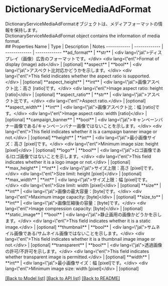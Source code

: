 # DictionaryServiceMediaAdFormat

<div lang=\"ja\">DictionaryServiceMediaAdFormatオブジェクトは、メディアフォーマットの情報を保持します。</div> <div lang=\"en\">DictionaryServiceMediaAdFormat object contains the information of media format.</div> 
## Properties
Name | Type | Description | Notes
------------ | ------------- | ------------- | -------------
**ad_format** | **str** | &lt;div lang&#x3D;\&quot;ja\&quot;&gt;ディスプレイ（画像）広告のフォーマットです。&lt;/div&gt; &lt;div lang&#x3D;\&quot;en\&quot;&gt;Format of display (image) ads&lt;/div&gt;  | [optional] 
**aspect** | **bool** | &lt;div lang&#x3D;\&quot;ja\&quot;&gt;アスペクト比対応かどうかを示します。&lt;/div&gt; &lt;div lang&#x3D;\&quot;en\&quot;&gt;This field indicates whether the aspect ratio is supported.&lt;/div&gt;  | [optional] 
**aspect_height** | **int** | &lt;div lang&#x3D;\&quot;ja\&quot;&gt;画像アスペクト比：高さ [ratio]です。&lt;/div&gt; &lt;div lang&#x3D;\&quot;en\&quot;&gt;Image aspect ratio: height [ratio]&lt;/div&gt;  | [optional] 
**aspect_ratio** | **str** | &lt;div lang&#x3D;\&quot;ja\&quot;&gt;アスペクト比です。&lt;/div&gt; &lt;div lang&#x3D;\&quot;en\&quot;&gt;Aspect ratio.&lt;/div&gt;  | [optional] 
**aspect_width** | **int** | &lt;div lang&#x3D;\&quot;ja\&quot;&gt;画像アスペクト比：幅 [ratio]です。&lt;/div&gt; &lt;div lang&#x3D;\&quot;en\&quot;&gt;Image aspect ratio: width [ratio]&lt;/div&gt;  | [optional] 
**campaign_banner** | **bool** | &lt;div lang&#x3D;\&quot;ja\&quot;&gt;キャンペーンバナー画像である/キャンペーンバナー画像ではないことを示します。&lt;/div&gt; &lt;div lang&#x3D;\&quot;en\&quot;&gt;This field indicates whether it is a campaign banner image or not.&lt;/div&gt;  | [optional] 
**height** | **int** | &lt;div lang&#x3D;\&quot;ja\&quot;&gt;最小画像サイズ：高さ [pixel]です。&lt;/div&gt; &lt;div lang&#x3D;\&quot;en\&quot;&gt;Minimum image size: height [pixel]&lt;/div&gt;  | [optional] 
**logo** | **bool** | &lt;div lang&#x3D;\&quot;ja\&quot;&gt;ロゴ画像である/ロゴ画像ではないことを示します。&lt;/div&gt; &lt;div lang&#x3D;\&quot;en\&quot;&gt;This field indicates whether it is a logo image or not.&lt;/div&gt;  | [optional] 
**max_height** | **int** | &lt;div lang&#x3D;\&quot;ja\&quot;&gt;サイズ上限：高さ [pixel]です。&lt;/div&gt; &lt;div lang&#x3D;\&quot;en\&quot;&gt;Size limit: height [pixel]&lt;/div&gt;  | [optional] 
**max_width** | **int** | &lt;div lang&#x3D;\&quot;ja\&quot;&gt;サイズ上限：幅 [pixel]です。&lt;/div&gt; &lt;div lang&#x3D;\&quot;en\&quot;&gt;Size limit: width [pixel]&lt;/div&gt;  | [optional] 
**size** | **int** | &lt;div lang&#x3D;\&quot;ja\&quot;&gt;画像の最大容量：[byte]です。&lt;/div&gt; &lt;div lang&#x3D;\&quot;en\&quot;&gt;Maximum image capacity: [byte]&lt;/div&gt;  | [optional] 
**size_to** | **int** | &lt;div lang&#x3D;\&quot;ja\&quot;&gt;画像圧縮後の容量：[byte]です。&lt;/div&gt; &lt;div lang&#x3D;\&quot;en\&quot;&gt;Image compression capacity: [byte]&lt;/div&gt;  | [optional] 
**static_image** | **bool** | &lt;div lang&#x3D;\&quot;ja\&quot;&gt;静止画用の画像かどうかを示します。&lt;/div&gt; &lt;div lang&#x3D;\&quot;en\&quot;&gt;This field indicates whether it is a static image.&lt;/div&gt;  | [optional] 
**thumbnail** | **bool** | &lt;div lang&#x3D;\&quot;ja\&quot;&gt;サムネイル画像である/サムネイル画像ではないことを示します。&lt;/div&gt; &lt;div lang&#x3D;\&quot;en\&quot;&gt;This field indicates whether it is a thumbnail image image or not.&lt;/div&gt;  | [optional] 
**transparent** | **bool** | &lt;div lang&#x3D;\&quot;ja\&quot;&gt;透過画像の許可/不許可を示します。&lt;/div&gt; &lt;div lang&#x3D;\&quot;en\&quot;&gt;This field indicates whether transparent image is permitted.&lt;/div&gt;  | [optional] 
**width** | **int** | &lt;div lang&#x3D;\&quot;ja\&quot;&gt;最小画像サイズ：幅 [pixel]です。&lt;/div&gt; &lt;div lang&#x3D;\&quot;en\&quot;&gt;Minimum image size: width [pixel]&lt;/div&gt;  | [optional] 

[[Back to Model list]](../README.md#documentation-for-models) [[Back to API list]](../README.md#documentation-for-api-endpoints) [[Back to README]](../README.md)


